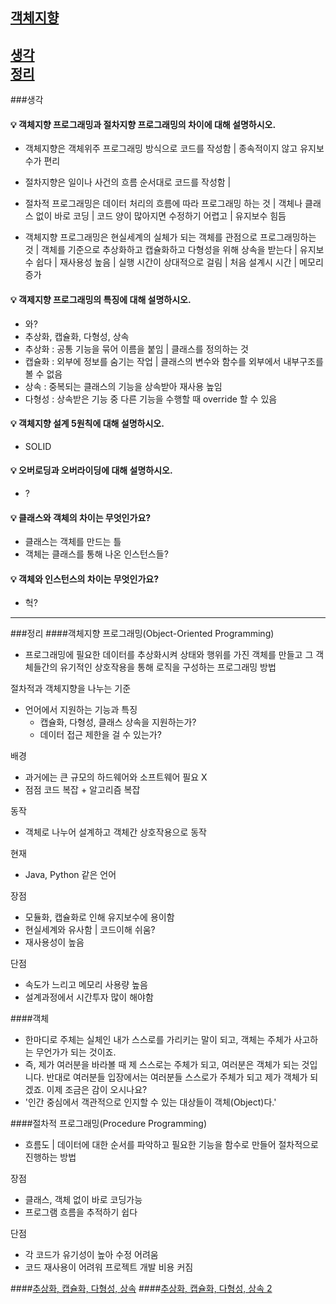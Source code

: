 ## [객체지향](#객체지향-1)

[생각](###생각)  
[정리](###정리)
---
###생각
#### 💡 객체지향 프로그래밍과 절차지향 프로그래밍의 차이에 대해 설명하시오.
- 객체지향은 객체위주 프로그래밍 방식으로 코드를 작성함 | 종속적이지 않고 유지보수가 편리
- 절차지향은 일이나 사건의 흐름 순서대로 코드를 작성함 | 

- 절차적 프로그래밍은 데이터 처리의 흐름에 따라 프로그래밍 하는 것 | 객체나 클래스 없이 바로 코딩 | 코드 양이 많아지면 수정하기 어렵고 | 유지보수 힘듬
- 객체지향 프로그래밍은 현실세계의 실체가 되는 객체를 관점으로 프로그래밍하는 것 | 객체를 기준으로 추상화하고 캡슐화하고 다형성을 위해 상속을 받는다 | 유지보수 쉽다 | 재사용성 높음 | 실행 시간이 상대적으로 걸림 | 처음 설계시 시간 | 메모리 증가

#### 💡 객제지향 프로그래밍의 특징에 대해 설명하시오.
- 와?
- 추상화, 캡슐화, 다형성, 상속
- 추상화 : 공통 기능을 묶어 이름을 붙임 | 클래스를 정의하는 것
- 캡슐화 : 외부에 정보를 숨기는 작업 | 클래스의 변수와 함수를 외부에서 내부구조를 볼 수 없음
- 상속 : 중복되는 클래스의 기능을 상속받아 재사용 높임
- 다형성 : 상속받은 기능 중 다른 기능을 수행할 때 override 할 수 있음

#### 💡 객체지향 설계 5원칙에 대해 설명하시오.
- SOLID
  
#### 💡 오버로딩과 오버라이딩에 대해 설명하시오.
- ?

#### 💡 클래스와 객체의 차이는 무엇인가요?
- 클래스는 객체를 만드는 틀
- 객체는 클래스를 통해 나온 인스턴스들?

#### 💡 객체와 인스턴스의 차이는 무엇인가요?
- 헉?

---
###정리
####객체지향 프로그래밍(Object-Oriented Programming)
- 프로그래밍에 필요한 데이터를 추상화시켜 상태와 행위를 가진 객체를 만들고 
그 객체들간의 유기적인 상호작용을 통해 로직을 구성하는 프로그래밍 방법  
  
절차적과 객체지향을 나누는 기준
- 언어에서 지원하는 기능과 특징
    - 캡슐화, 다형성, 클래스 상속을 지원하는가?
    - 데이터 접근 제한을 걸 수 있는가?

배경
- 과거에는 큰 규모의 하드웨어와 소프트웨어 필요 X
- 점점 코드 복잡 + 알고리즘 복잡 

동작
- 객체로 나누어 설계하고 객체간 상호작용으로 동작

현재
- Java, Python 같은 언어

장점
- 모듈화, 캡슐화로 인해 유지보수에 용이함
- 현실세계와 유사함 | 코드이해 쉬움?
- 재사용성이 높음

단점
- 속도가 느리고 메모리 사용량 높음
- 설계과정에서 시간투자 많이 해야함

####객체
- 한마디로 주체는 실체인 내가 스스로를 가리키는 말이 되고, 객체는 주체가 사고하는 무언가가 되는 것이죠.
- 즉, 제가 여러분을 바라볼 때 제 스스로는 주체가 되고, 여러분은 객체가 되는 것입니다. 반대로 여러분들 입장에서는 여러분들 스스로가 주체가 되고 제가 객체가 되겠죠. 이제 조금은 감이 오시나요?
- '인간 중심에서 객관적으로 인지할 수 있는 대상들이 객체(Object)다.'

####절차적 프로그래밍(Procedure Programming)
- 흐름도 | 데이터에 대한 순서를 파악하고 필요한 기능을 함수로 만들어 절차적으로 진행하는 방법

장점
- 클래스, 객체 없이 바로 코딩가능
- 프로그램 흐름을 추적하기 쉽다

단점
- 각 코드가 유기성이 높아 수정 어려움
- 코드 재사용이 어려워 프로젝트 개발 비용 커짐

####[추상화, 캡슐화, 다형성, 상속](https://gracefulprograming.tistory.com/130)
####[추상화, 캡슐화, 다형성, 상속 2](https://88240.tistory.com/228)

